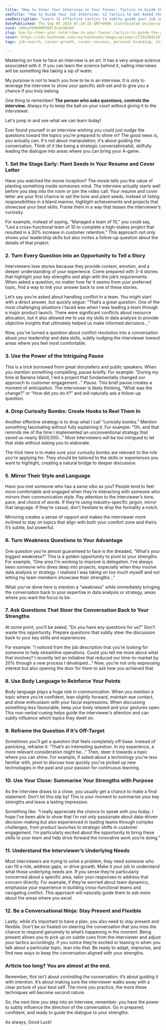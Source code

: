```yaml
---
title: "How to Steer Your Interview in Your Favour: Tactics to Guide the Conversation to Your Strengths"
seoTitle: "How to Guide Your Job Interview: 12 Tactics to Get Asked the Questions"
seoDescription: "Learn 12 effective tactics to subtly guide your job interview conversation towards your strengths. From strategic storytelling to body language hacks, disco"
datePublished: Thu Sep 05 2024 07:18:33 GMT+0000 (Coordinated Universal Time)
cuid: cm0oyhb96000508l3co2a8s0d
slug: how-to-steer-your-interview-in-your-favour-tactics-to-guide-the-conversation-to-your-strengths
cover: https://cdn.hashnode.com/res/hashnode/image/upload/v1725520413970/c0b2a5e3-45ac-4234-a1b2-aeab1806d574.jpeg
tags: job-search, career-growth, career-success, personal-branding, interviewskills, interviewhacks

---
```


Mastering on how to face an interview is an art. It has a very unique science associated with it. If you can learn the science behind it, nailing interviews will be something like taking a sip of water.

My purpose is not to teach you how to lie in an interview. It is only to leverage the interview to show your specific skill-set and to give you a chance if you truly belong.

One thing to remember! **The person who asks questions, controls the interview.** Always try to keep the ball on your court without giving it to the interviewer.

Let's jump in and see what we can learn today!

Ever found yourself in an interview wishing you could just *nudge* the questions toward the topics you’re prepared to shine in? The good news is, you actually can. It's not about manipulation; it's about guiding the conversation. Think of it like being a strategic conversationalist, skilfully leading the dialogue into areas where you can bring your A-game.

### 1\. **Set the Stage Early: Plant Seeds in Your Resume and Cover Letter**

Have you watched the movie Inception? The movie tells you the value of planting something inside someones mind. The interview actually starts well before you step into the room or join the video call. Your resume and cover letter are your first chance to set the tone and plant seeds. Instead of listing responsibilities in a bland manner, highlight achievements and projects that showcase your best skills. Frame them in a way that teases the interviewer’s curiosity.

For example, instead of saying, “Managed a team of 10,” you could say, “Led a cross-functional team of 10 to complete a high-stakes project that resulted in a 30% increase in customer retention.” This approach not only shows your leadership skills but also invites a follow-up question about the details of that project.

### 2\. **Turn Every Question into an Opportunity to Tell a Story**

Interviewers love stories because they provide context, emotion, and a deeper understanding of your experience. Come prepared with 3-4 stories that highlight your key strengths and align with the job’s requirements. When asked a question, no matter how far it seems from your preferred topic, find a way to link your answer back to one of these stories.

Let’s say you’re asked about handling conflict in a team. You might start with a direct answer, but quickly segue: “That’s a great question. One of the most challenging situations I faced was when I was leading a team through a major product launch. There were significant conflicts about resource allocation, but it also allowed me to use my skills in data analysis to provide objective insights that ultimately helped us make informed decisions…”

Now, you’ve turned a question about conflict resolution into a conversation about your leadership and data skills, subtly nudging the interviewer toward areas where you feel most comfortable.

### 3\. **Use the Power of the Intriguing Pause**

This is a trick borrowed from great storytellers and public speakers. When you mention something compelling, pause briefly. For example: “During my time at Banana Island, I led a project that fundamentally changed our approach to customer engagement…” *Pause.* This brief pause creates a moment of anticipation. The interviewer is likely thinking, “What was the change?” or “How did you do it?” and will naturally ask a follow-up question.

### 4\. **Drop Curiosity Bombs: Create Hooks to Reel Them In**

Another effective strategy is to drop what I call “curiosity bombs.” Mention something fascinating without fully explaining it. For example: “Oh, and that reminds me of the time I implemented an unconventional strategy that saved us nearly $500,000…” Most interviewers will be too intrigued to let that slide without asking you to elaborate.

The trick here is to make sure your curiosity bombs are relevant to the role you're applying for. They should be tailored to the skills or experiences you want to highlight, creating a natural bridge to deeper discussion.

### 5\. **Mirror Their Style and Language**

Have you met someone who has a same vibe as you? People tend to feel more comfortable and engaged when they’re interacting with someone who mirrors their communication style. Pay attention to the interviewer’s tone, pace, and choice of words. If they’re using industry-specific jargon, mirror that language. If they’re casual, don’t hesitate to drop the formality a notch.

Mirroring creates a sense of rapport and makes the interviewer more inclined to stay on topics that align with both your comfort zone and theirs. It’s subtle, but powerful.

### 6\. **Turn Weakness Questions to Your Advantage**

One question you’re almost guaranteed to face is the dreaded, “What’s your biggest weakness?” This is a golden opportunity to pivot to your strengths. For example, “One area I’m working to improve is delegation. I’ve always been someone who dives deep into projects, especially when they involve data analysis or strategy. I realised I was taking on too much myself and not letting my team members showcase their strengths…”

What you’ve done here is mention a “weakness” while immediately bringing the conversation back to your expertise in data analysis or strategy, areas where you want the focus to be.

### 7\. **Ask Questions That Steer the Conversation Back to Your Strengths**

At some point, you’ll be asked, “Do you have any questions for us?” Don’t waste this opportunity. Prepare questions that subtly steer the discussion back to your key skills and experiences.

For example: “I noticed from the job description that you’re looking for someone to help streamline operations. Could you tell me more about what that involves? I recently led an initiative that reduced our time-to-market by 20% through a new process I developed…” Now, you’re not only expressing interest but also opening the door for them to ask how you achieved that.

### 8\. **Use Body Language to Reinforce Your Points**

Body language plays a huge role in communication. When you mention a topic where you’re confident, lean slightly forward, maintain eye contact, and show enthusiasm with your facial expressions. When discussing something less favourable, keep your body relaxed and your gestures open. This non-verbal cueing helps guide the interviewer’s attention and can subtly influence which topics they dwell on.

### 9\. **Reframe the Question if It’s Off-Target**

Sometimes you’ll get a question that feels completely off-base. Instead of panicking, reframe it: “That’s an interesting question. In my experience, a more relevant consideration might be…” Then, steer it towards a topic where you can shine. For example, if asked about a technology you’re less familiar with, pivot to discuss how quickly you’ve picked up new technologies in the past and your passion for continuous learning.

### 10\. **Use Your Close: Summarise Your Strengths with Purpose**

As the interview draws to a close, you usually get a chance to make a final statement. Don’t let this slip by! This is your moment to summarise your key strengths and leave a lasting impression.

Something like: “I really appreciate the chance to speak with you today. I hope I’ve been able to show that I’m not only passionate about data-driven decision-making but also experienced in leading teams through complex challenges, from product launches to strategic shifts in customer engagement. I’m particularly excited about the opportunity to bring these skills to your team and help drive forward the innovative work you’re doing.”

### 11\. **Understand the Interviewer’s Underlying Needs**

Most interviewers are trying to solve a problem, they need someone who can fill a role, address gaps, or drive growth. Make it your job to understand what those underlying needs are. If you sense they’re particularly concerned about a specific area, tailor your responses to address that concern directly. For example, if they’re worried about team dynamics, emphasise your experience in building cross-functional teams and navigating conflict. This approach will naturally guide them to ask more about the areas where you excel.

### 12\. **Be a Conversational Ninja: Stay Present and Flexible**

Lastly, while it’s important to have a plan, you also need to stay present and flexible. Don’t be so fixated on steering the conversation that you miss the chance to respond genuinely to what’s happening in the moment. Being present allows you to pick up on subtle cues from the interviewer and adjust your tactics accordingly. If you notice they’re excited or leaning in when you talk about a particular topic, lean into that. Be ready to adapt, improvise, and find new ways to keep the conversation aligned with your strengths.

### **Article too long? You are almost at the end.**

Remember, this isn’t about *controlling* the conversation; it’s about guiding it with intention. It’s about making sure the interviewer walks away with a clear picture of your best self. The more you practice, the more these techniques will become second nature.

So, the next time you step into an interview, remember: you have the power to subtly influence the direction of the conversation. Go in prepared, confident, and ready to guide the dialogue to your strengths.

As always, Good Luck!